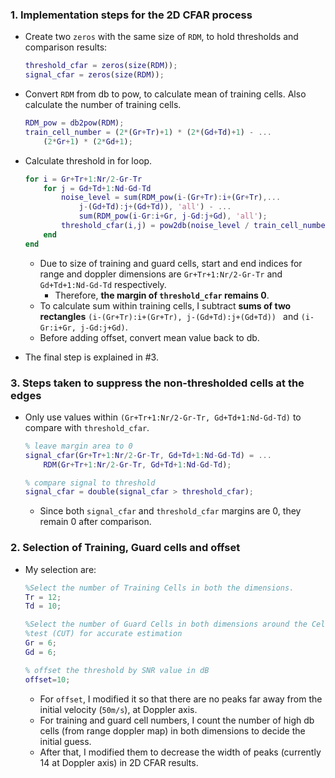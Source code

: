 ### 1. Implementation steps for the 2D CFAR process 

- Create two `zeros` with the same size of `RDM`, to hold thresholds and comparison results:

  ```matlab
  threshold_cfar = zeros(size(RDM));
  signal_cfar = zeros(size(RDM));
  ```

- Convert `RDM` from db to pow, to calculate mean of training cells. Also calculate the number of training cells.

  ```matlab
  RDM_pow = db2pow(RDM);
  train_cell_number = (2*(Gr+Tr)+1) * (2*(Gd+Td)+1) - ...
      (2*Gr+1) * (2*Gd+1);
  ```

- Calculate threshold in for loop. 

  ```matlab
  for i = Gr+Tr+1:Nr/2-Gr-Tr
      for j = Gd+Td+1:Nd-Gd-Td
          noise_level = sum(RDM_pow(i-(Gr+Tr):i+(Gr+Tr),...
              j-(Gd+Td):j+(Gd+Td)), 'all') - ...
              sum(RDM_pow(i-Gr:i+Gr, j-Gd:j+Gd), 'all');
          threshold_cfar(i,j) = pow2db(noise_level / train_cell_number) + offset;
      end
  end
  ```

  - Due to size of training and guard cells, start and end indices for range and doppler dimensions are `Gr+Tr+1:Nr/2-Gr-Tr` and `Gd+Td+1:Nd-Gd-Td` respectively.
    - Therefore, **the margin of `threshold_cfar` remains 0**.
  - To calculate sum within training cells, I subtract **sums of two rectangles** `(i-(Gr+Tr):i+(Gr+Tr), j-(Gd+Td):j+(Gd+Td)) ` and `(i-Gr:i+Gr, j-Gd:j+Gd)`.
  - Before adding offset, convert mean value back to db.

- The final step is explained in #3.

### 3. Steps taken to suppress the non-thresholded cells at the edges

- Only use values within  `(Gr+Tr+1:Nr/2-Gr-Tr, Gd+Td+1:Nd-Gd-Td)`  to compare with `threshold_cfar`.

  ```matlab
  % leave margin area to 0
  signal_cfar(Gr+Tr+1:Nr/2-Gr-Tr, Gd+Td+1:Nd-Gd-Td) = ...
      RDM(Gr+Tr+1:Nr/2-Gr-Tr, Gd+Td+1:Nd-Gd-Td);
  
  % compare signal to threshold
  signal_cfar = double(signal_cfar > threshold_cfar);
  ```

  - Since both `signal_cfar` and `threshold_cfar` margins are 0, they remain 0 after comparison.

### 2. Selection of Training, Guard cells and offset

- My selection are:

  ```matlab
  %Select the number of Training Cells in both the dimensions.
  Tr = 12;
  Td = 10;
  
  %Select the number of Guard Cells in both dimensions around the Cell under 
  %test (CUT) for accurate estimation
  Gr = 6;
  Gd = 6;
  
  % offset the threshold by SNR value in dB
  offset=10;
  ```

  - For `offset`, I modified it so that there are no peaks far away from the initial velocity (`50m/s`), at Doppler axis.
  - For training and guard cell numbers, I count the number of high db cells (from range doppler map) in both dimensions to decide the initial guess.
  - After that, I modified them to decrease the width of peaks (currently 14 at Doppler axis) in 2D CFAR results.

